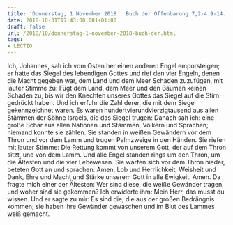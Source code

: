 ```yaml
---
title: 'Donnerstag, 1 November 2018 : Buch der Offenbarung 7,2-4.9-14.'
date: 2018-10-31T17:43:00.001+01:00
draft: false
url: /2018/10/donnerstag-1-november-2018-buch-der.html
tags: 
- LECTIO
---
```


Ich, Johannes, sah ich vom Osten her einen anderen Engel emporsteigen; er hatte das Siegel des lebendigen Gottes und rief den vier Engeln, denen die Macht gegeben war, dem Land und dem Meer Schaden zuzufügen, mit lauter Stimme zu: Fügt dem Land, dem Meer und den Bäumen keinen Schaden zu, bis wir den Knechten unseres Gottes das Siegel auf die Stirn gedrückt haben. Und ich erfuhr die Zahl derer, die mit dem Siegel gekennzeichnet waren. Es waren hundertvierundvierzigtausend aus allen Stämmen der Söhne Israels, die das Siegel trugen: Danach sah ich: eine große Schar aus allen Nationen und Stämmen, Völkern und Sprachen; niemand konnte sie zählen. Sie standen in weißen Gewändern vor dem Thron und vor dem Lamm und trugen Palmzweige in den Händen. Sie riefen mit lauter Stimme: Die Rettung kommt von unserem Gott, der auf dem Thron sitzt, und von dem Lamm. Und alle Engel standen rings um den Thron, um die Ältesten und die vier Lebewesen. Sie warfen sich vor dem Thron nieder, beteten Gott an und sprachen: Amen, Lob und Herrlichkeit, Weisheit und Dank, Ehre und Macht und Stärke unserem Gott in alle Ewigkeit. Amen. Da fragte mich einer der Ältesten: Wer sind diese, die weiße Gewänder tragen, und woher sind sie gekommen? Ich erwiderte ihm: Mein Herr, das musst du wissen. Und er sagte zu mir: Es sind die, die aus der großen Bedrängnis kommen; sie haben ihre Gewänder gewaschen und im Blut des Lammes weiß gemacht.